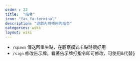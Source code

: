 ```yaml
---
order : 22
title:  "指令"
icon: "fas fa-terminal"
description: "遊戲內可使用的指令"
categories: wiki
layout: wiki
---
```


- `/spawn` 傳送回重生點，在觀察模式卡點時很好用
- `/sign` 修改告示牌，看著告示牌打指令即可修改，可使用&代替§